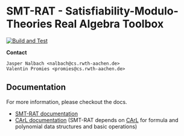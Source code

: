 # SMT-RAT - Satisfiability-Modulo-Theories Real Algebra Toolbox

[![Build and Test](https://github.com/ths-rwth/smtrat/actions/workflows/CI.yml/badge.svg)](https://github.com/ths-rwth/smtrat/actions/workflows/CI.yml)

**Contact**

    Jasper Nalbach <nalbach@cs.rwth-aachen.de>
    Valentin Promies <promies@cs.rwth-aachen.de>

## Documentation

For more information, please checkout the docs.

* [SMT-RAT documentation](http://ths-rwth.github.io/smtrat)
* [CArL documentation](http://ths-rwth.github.io/carl) (SMT-RAT depends on [CArL](https://github.com/ths-rwth/carl) for formula and polynomial data structures and basic operations)
